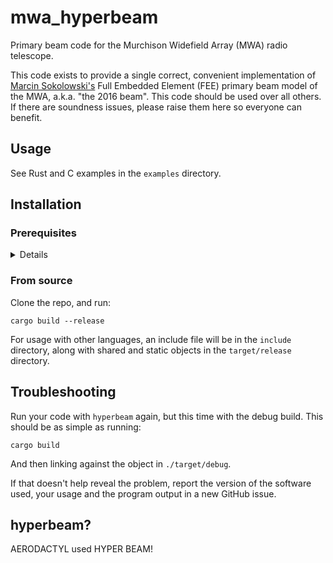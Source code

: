 # mwa_hyperbeam

Primary beam code for the Murchison Widefield Array (MWA) radio telescope.

This code exists to provide a single correct, convenient implementation of
[Marcin
Sokolowski's](https://ui.adsabs.harvard.edu/abs/2017PASA...34...62S/abstract)
Full Embedded Element (FEE) primary beam model of the MWA, a.k.a. "the 2016
beam". This code should be used over all others. If there are soundness issues,
please raise them here so everyone can benefit.

## Usage
See Rust and C examples in the `examples` directory.

## Installation

### Prerequisites
<details>

- Cargo and a Rust compiler. `rustup` is recommended:

  `https://www.rust-lang.org/tools/install`

- [hdf5](https://www.hdfgroup.org/hdf5)

</details>

### From source

Clone the repo, and run:

    cargo build --release

For usage with other languages, an include file will be in the `include`
directory, along with shared and static objects in the `target/release`
directory.

## Troubleshooting

Run your code with `hyperbeam` again, but this time with the debug build. This should be as simple as running:

    cargo build
    
And then linking against the object in `./target/debug`.

If that doesn't help reveal the problem, report the version of the software
used, your usage and the program output in a new GitHub issue.

## hyperbeam?
AERODACTYL used HYPER BEAM!
